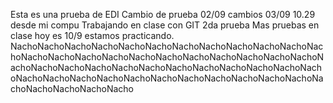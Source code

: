 Esta es una prueba de EDI
Cambio de prueba 02/09
cambios 03/09 10.29 desde mi compu
Trabajando en clase con GIT
2da prueba
Mas pruebas en clase
hoy es 10/9 estamos practicando. NachoNachoNachoNachoNachoNachoNachoNachoNachoNachoNachoNachoNachoNachoNachoNachoNachoNachoNachoNachoNachoNachoNachoNachoNachoNachoNachoNachoNachoNachoNachoNachoNachoNachoNachoNachoNachoNachoNachoNachoNachoNachoNachoNachoNachoNachoNachoNachoNachoNachoNacho
